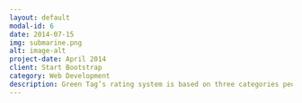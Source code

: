 ```yaml
---
layout: default
modal-id: 6
date: 2014-07-15
img: submarine.png
alt: image-alt
project-date: April 2014
client: Start Bootstrap
category: Web Development
description: Green Tag’s rating system is based on three categories people, planet, and policies. We begin analyzing companies by starting them off at five stars in each category. From there, we remove stars according to negative information that we come across in our research process. The three main databases that we use to gather information are Good On You​, ​Ethical Consumer​, and ​Shop Ethical​. Finally, after giving each company a category rating, we assign an overall Green Score which is the average of the three category scores.
---
```

